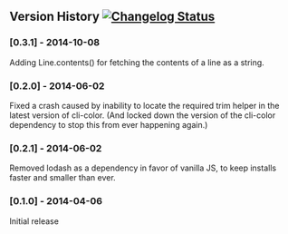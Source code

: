 ## Version History [![Changelog Status](https://changelogs.md/img/changelog-check-green.svg)](https://changelogs.md/github/nathanpeck/clui/)

### [0.3.1] - 2014-10-08

Adding Line.contents() for fetching the contents of a line as a string.

### [0.2.0] - 2014-06-02

Fixed a crash caused by inability to locate the required trim helper in the latest version of cli-color. (And locked down the version of the cli-color dependency to stop this from ever happening again.)

### [0.2.1] - 2014-06-02

Removed lodash as a dependency in favor of vanilla JS, to keep installs faster and smaller than ever.

### [0.1.0] - 2014-04-06

Initial release

